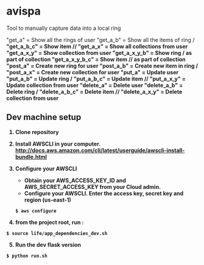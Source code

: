 avispa
======

Tool to manually capture data into a local ring


"get_a" = Show all the rings of user <a>
"get_a_b" = Show all the items of ring <a>/<b>
"get_a_b_c" = Show item <a>/<b>/<c>
"get_a_x" = Show all collections from user <a>
"get_a_x_y" = Show collection <y> from user <a>
"get_a_x_y_b" = Show ring <a>/<b> as part of collection <y>
"get_a_x_y_b_c" = Show item <a>/<b>/<c> as part of collection <y>
"post_a" = Create new ring for user <a>
"post_a_b" = Create new item in ring <a>/<b>
"post_a_x" = Create new collection for user <a>
"put_a" = Update user <a>
"put_a_b" = Update ring <a>/<b>
"put_a_b_c" = Update item <a>/<b>/<c>
"put_a_x_y" = Update collection <y> from user <a>
"delete_a" = Delete user <a>
"delete_a_b" = Delete ring <a>/<b>
"delete_a_b_c" = Delete item <a>/<b>/<c>
"delete_a_x_y" = Delete collection <y> from user <a>



## Dev machine setup

1. Clone repository

2. Install AWSCLI in your computer. 
http://docs.aws.amazon.com/cli/latest/userguide/awscli-install-bundle.html

3. Configure your AWSCLI
   - Obtain your AWS_ACCESS_KEY_ID and AWS_SECRET_ACCESS_KEY from your Cloud admin.
   - Configure your AWSCLI. Enter the access key, secret key and region (us-east-1)
   ```
   $ aws configure
   ```

4. from the project root, run :
```
$ source life/app_dependencies_dev.sh
```

5. Run the dev flask version 
```
$ python run.sh
```

















